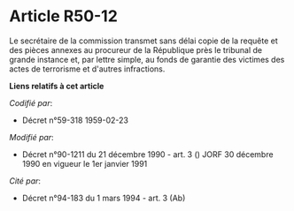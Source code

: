 # Article R50-12

Le secrétaire de la commission transmet sans délai copie de la requête et des pièces annexes au procureur de la République
près le tribunal de grande instance et, par lettre simple, au fonds de garantie des victimes des actes de terrorisme et
d'autres infractions.

**Liens relatifs à cet article**

_Codifié par_:

  - Décret n°59-318 1959-02-23

_Modifié par_:

  - Décret n°90-1211 du 21 décembre 1990 - art. 3 () JORF 30 décembre 1990 en vigueur le 1er janvier 1991

_Cité par_:

  - Décret n°94-183 du 1 mars 1994 - art. 3 (Ab)
